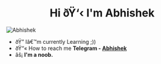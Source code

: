 <h1 align="center">Hi ðŸ‘‹ I'm Abhishek</h1>
<p align="left"> <img src="https://komarev.com/ghpvc/?username=abhishek&label=Profile%20views&color=0e75b6&style=plastic" alt="Abhishek" /> </p>

- ðŸ”­ Iâ€™m currently Learning ;))
- ðŸ“« How to reach me **Telegram - [Abhishek](https://t.me/itsmelegend)**
- âš¡  **I'm a noob.**












